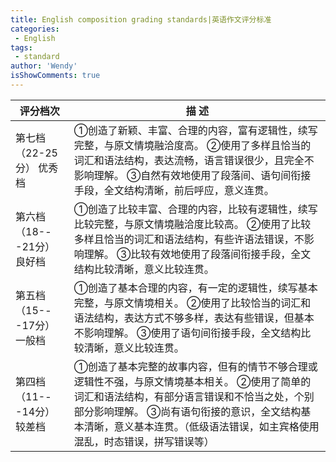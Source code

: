 ```yaml
---
title: English composition grading standards|英语作文评分标准
categories:
 - English
tags:
 - standard
author: 'Wendy'
isShowComments: true
---
```

| 评分档次                                              | 描 述                                                        |
| ----------------------------------------------------- | ------------------------------------------------------------ |
| 第七档             （22-25分）        优秀档          | ①创造了新颖、丰富、合理的内容，富有逻辑性，续写完整，与原文情境融洽度高。                                                                                                                       ②使用了多样且恰当的词汇和语法结构，表达流畅，语言错误很少，且完全不影响理解。                                                                                                                               ③自然有效地使用了段落间、语句间衔接手段，全文结构清晰，前后呼应，意义连贯。 |
| 第六档             （18---21分）     良好档           | ①创造了比较丰富、合理的内容，比较有逻辑性，续写比较完整，与原文情境融洽度比较高。                                                                                                                                              ②使用了比较多样且恰当的词汇和语法结构，有些许语法错误，不影响理解。                                                       ③比较有效地使用了段落间衔接手段，全文结构比较清晰，意义比较连贯。 |
| 第五档                （15---17分）         一般档    | ①创造了基本合理的内容，有一定的逻辑性，续写基本完整，与原文情境相关。                                                                ②使用了比较恰当的词汇和语法结构，表达方式不够多样，表达有些错误，但基本不影响理解。                                                                                                                                       ③使用了语句间衔接手段，全文结构比较清晰，意义比较连贯。 |
| 第四档                  （11---14分）          较差档 | ①创造了基本完整的故事内容，但有的情节不够合理或逻辑性不强，与原文情境基本相关。                                            ②使用了简单的词汇和语法结构，有部分语言错误和不恰当之处，个别部分影响理解。                                          ③尚有语句衔接的意识，全文结构基本清晰，意义基本连贯。（低级语法错误，如主宾格使用混乱，时态错误，拼写错误等） |